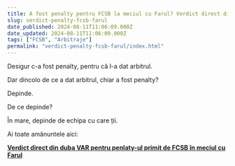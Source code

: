 ```yaml
---
title: A fost penalty pentru FCSB la meciul cu Farul? Verdict direct din duba VAR (Video)
slug: verdict-penalty-fcsb-farul
date_published: 2024-08-11T11:06:09.000Z
date_updated: 2024-08-11T11:06:09.000Z
tags: ["FCSB", "Arbitraje"]
permalink: "verdict-penalty-fcsb-farul/index.html"
---
```



Desigur c-a fost penalty, pentru că l-a dat arbitrul.

Dar dincolo de ce a dat arbitrul, chiar a fost penalty?

Depinde.

De ce depinde?

În mare, depinde de echipa cu care ții.

Ai toate amănuntele aici:

[**Verdict direct din duba VAR pentru penlaty-ul primit de FCSB în meciul cu Farul**](https://www.youtube.com/watch?v=1ZF1hXvG_e0)
